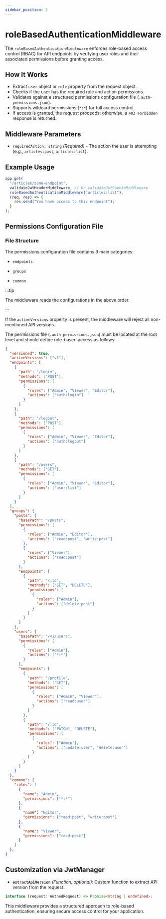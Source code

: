 ```yaml
---
sidebar_position: 3
---
```


# roleBasedAuthenticationMiddleware

The `roleBasedAuthenticationMiddleware` enforces role-based access control (RBAC) for API endpoints by verifying user roles and their associated permissions before granting access.

## How It Works

- Extract `user` object or `role` property from the request object.
- Checks if the user has the required role and action permissions.
- Validates against a structured permissions configuration file (`.auth-permissions.json`).
- Supports wildcard permissions (`*:*`) for full access control.
- If access is granted, the request proceeds; otherwise, a `403 Forbidden` response is returned.

## Middleware Parameters

- `requiredAction: string` _(Required)_ - The action the user is attempting (e.g., `articles:post`, `articles:list`).

## Example Usage

```typescript
app.get(
  "/articles/some-endpoint",
  validateJwtHeaderMiddleware, // Or validateJwtCookieMiddleware
  roleBasedAuthenticationMiddleware("articles:list"),
  (req, res) => {
    res.send("You have access to this endpoint");
  }
);
```

## Permissions Configuration File

### File Structure

The permissions configuration file contains 3 main categories:

- `endpoints`

- `groups`

- `common`

:::tip

The middleware reads the configurations in the above order.

:::

If the `activeVersions` property is present, the middleware will reject all non-mentioned API versions.

The permissions file (`.auth-permissions.json`) must be located at the root level and should define role-based access as follows:

```json
{
  "versioned": true,
  "activeVersions": ["v1"],
  "endpoints": [
    {
      "path": "/login",
      "methods": ["POST"],
      "permissions": [
        {
          "roles": ["Admin", "Viewer", "Editor"],
          "actions": ["auth:login"]
        }
      ]
    },
    {
      "path": "/logout",
      "methods": ["POST"],
      "permissions": [
        {
          "roles": ["Admin", "Viewer", "Editor"],
          "actions": ["auth:logout"]
        }
      ]
    },
    {
      "path": "/users",
      "methods": ["GET"],
      "permissions": [
        {
          "roles": ["Admin", "Viewer", "Editor"],
          "actions": ["user:list"]
        }
      ]
    }
  ],
  "groups": {
    "posts": {
      "basePath": "/posts",
      "permissions": [
        {
          "roles": ["Admin", "Editor"],
          "actions": ["read:post", "write:post"]
        },
        {
          "roles": ["Viewer"],
          "actions": ["read:post"]
        }
      ],
      "endpoints": [
        {
          "path": "/:id",
          "methods": ["GET", "DELETE"],
          "permissions": [
            {
              "roles": ["Admin"],
              "actions": ["delete:post"]
            }
          ]
        }
      ]
    },
    "users": {
      "basePath": "/v1/users",
      "permissions": [
        {
          "roles": ["Admin"],
          "actions": ["*:*"]
        }
      ],
      "endpoints": [
        {
          "path": "/profile",
          "methods": ["GET"],
          "permissions": [
            {
              "roles": ["Admin", "Viewer"],
              "actions": ["read:user"]
            }
          ]
        },
        {
          "path": "/:id",
          "methods": ["PATCH", "DELETE"],
          "permissions": [
            {
              "roles": ["Admin"],
              "actions": ["update:user", "delete:user"]
            }
          ]
        }
      ]
    }
  },
  "common": {
    "roles": [
      {
        "name": "Admin",
        "permissions": ["*:*"]
      },
      {
        "name": "Editor",
        "permissions": ["read:post", "write:post"]
      },
      {
        "name": "Viewer",
        "permissions": ["read:post"]
      }
    ]
  },
}
```

## Customization via JwtManager

- **`extractApiVersion`** *(Function, optional)*: Custom function to extract API version from the request.

```typescript title="authTokenExtractor"
interface (request: AuthedRequest) => Promise<string | undefined>;
```

This middleware provides a structured approach to role-based authentication, ensuring secure access control for your application.
